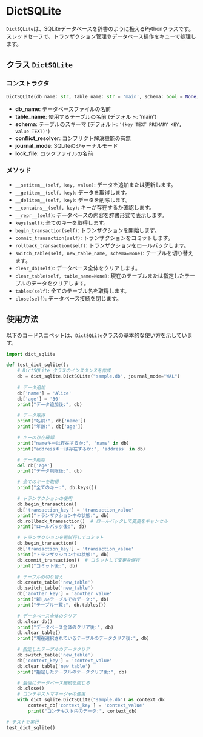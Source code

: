 # DictSQLite

`DictSQLite`は、SQLiteデータベースを辞書のように扱えるPythonクラスです。スレッドセーフで、トランザクション管理やデータベース操作をキューで処理します。

## クラス `DictSQLite`

### コンストラクタ

```python
DictSQLite(db_name: str, table_name: str = 'main', schema: bool = None, conflict_resolver: bool = False, journal_mode: str = None, lock_file: str = None)
```

- **db_name**: データベースファイルの名前
- **table_name**: 使用するテーブルの名前 (デフォルト: 'main')
- **schema**: テーブルのスキーマ (デフォルト: `'(key TEXT PRIMARY KEY, value TEXT)'`)
- **conflict_resolver**: コンフリクト解決機能の有無
- **journal_mode**: SQLiteのジャーナルモード
- **lock_file**: ロックファイルの名前

### メソッド

- `__setitem__(self, key, value)`: データを追加または更新します。
- `__getitem__(self, key)`: データを取得します。
- `__delitem__(self, key)`: データを削除します。
- `__contains__(self, key)`: キーが存在するか確認します。
- `__repr__(self)`: データベースの内容を辞書形式で表示します。
- `keys(self)`: 全てのキーを取得します。
- `begin_transaction(self)`: トランザクションを開始します。
- `commit_transaction(self)`: トランザクションをコミットします。
- `rollback_transaction(self)`: トランザクションをロールバックします。
- `switch_table(self, new_table_name, schema=None)`: テーブルを切り替えます。
- `clear_db(self)`: データベース全体をクリアします。
- `clear_table(self, table_name=None)`: 現在のテーブルまたは指定したテーブルのデータをクリアします。
- `tables(self)`: 全てのテーブル名を取得します。
- `close(self)`: データベース接続を閉じます。



## 使用方法

以下のコードスニペットは、`DictSQLite`クラスの基本的な使い方を示しています。

```python
import dict_sqlite

def test_dict_sqlite():
    # DictSQLite クラスのインスタンスを作成
    db = dict_sqlite.DictSQLite("sample.db", journal_mode="WAL")
    
    # データ追加
    db['name'] = 'Alice'
    db['age'] = '30'
    print("データ追加後:", db)

    # データ取得
    print("名前:", db['name'])
    print("年齢:", db['age'])

    # キーの存在確認
    print("nameキーは存在するか:", 'name' in db)
    print("addressキーは存在するか:", 'address' in db)

    # データ削除
    del db['age']
    print("データ削除後:", db)

    # 全てのキーを取得
    print("全てのキー:", db.keys())

    # トランザクションの使用
    db.begin_transaction()
    db['transaction_key'] = 'transaction_value'
    print("トランザクション中の状態:", db)
    db.rollback_transaction()  # ロールバックして変更をキャンセル
    print("ロールバック後:", db)

    # トランザクションを再試行してコミット
    db.begin_transaction()
    db['transaction_key'] = 'transaction_value'
    print("トランザクション中の状態:", db)
    db.commit_transaction()  # コミットして変更を保存
    print("コミット後:", db)

    # テーブルの切り替え
    db.create_table('new_table')
    db.switch_table('new_table')
    db['another_key'] = 'another_value'
    print("新しいテーブルでのデータ:", db)
    print("テーブル一覧:", db.tables())

    # データベース全体のクリア
    db.clear_db()
    print("データベース全体のクリア後:", db)
    db.clear_table()
    print("現在選択されているテーブルのデータクリア後:", db)

    # 指定したテーブルのデータクリア
    db.switch_table('new_table')
    db['context_key'] = 'context_value'
    db.clear_table('new_table')
    print("指定したテーブルのデータクリア後:", db)

    # 最後にデータベース接続を閉じる
    db.close()
    # コンテキストマネージャの使用
    with dict_sqlite.DictSQLite("sample.db") as context_db:
        context_db['context_key'] = 'context_value'
        print("コンテキスト内のデータ:", context_db)

# テストを実行
test_dict_sqlite()
```
